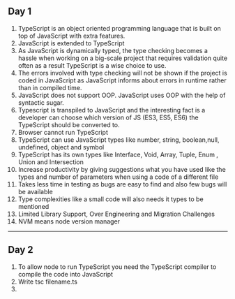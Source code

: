 ## Day 1

1. TypeScript is an object oriented programming language that is built on top of JavaScript with extra features.
2. JavaScript is extended to TypeScript
3. As JavaScript is dynamically typed, the type checking becomes a hassle when working on a big-scale project that requires validation quite often as a result TypeScript is a wise choice to use.
4. The errors involved with type checking will not be shown if the project is coded in JavaScript as JavaScript informs about errors in runtime rather than in compiled time.
5. JavaScript does not support OOP. JavaScript uses OOP with the help of syntactic sugar.
6. Typescript is transpiled to JavaScript and the interesting fact is a developer can choose which version of JS (ES3, ES5, ES6) the TypeScript should be converted to.
7. Browser cannot run TypeScript
8. TypeScript can use JavaScript types like number, string, boolean,null, undefined, object and symbol
9. TypeScript has its own types like Interface, Void, Array, Tuple, Enum , Union and Intersection
10. Increase productivity by giving suggestions what you have used like the types and number of parameters when using a code of a different file
11. Takes less time in testing as bugs are easy to find and also few bugs will be available
12. Type complexities like a small code will also needs it types to be mentioned
13. Limited Library Support, Over Engineering and Migration Challenges
14. NVM means node version manager

---

## Day 2

1. To allow node to run TypeScript you need the TypeScript compiler to compile the code into JavaScript
2. Write tsc filename.ts
3.
